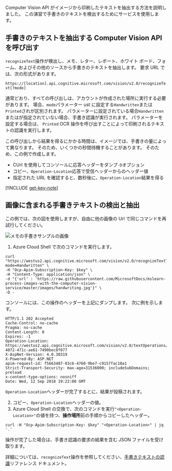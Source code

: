 Computer Vision API がイメージから印刷したテキストを抽出する方法を説明しました。 この演習で手書きのテキストを検出するためにサービスを使用します。

## <a name="calling-the-computer-vision-api-to-extract-handwritten-text"></a>手書きのテキストを抽出する Computer Vision API を呼び出す

`recognizeText`操作が検出し、メモ、レター、レポート、ホワイト ボード、フォーム、およびその他のソースから手書きのテキストを抽出します。 要求 URL では、次の形式があります。

`https://[location].api.cognitive.microsoft.com/vision/v2.0/recognizeText[?mode] `

通常どおり、すべての呼び出しは、アカウントが作成された場所に実行する必要があります。 場合、`mode`パラメーター ust に設定する`Handwritten`または`Printed`されが区別されます。 パラメーターに設定されている場合`Handwritten`またはが指定されていない場合、手書き認識が実行されます。 パラメーターを設定する場合は、 `Printed` OCR 操作を呼び出すことによって印刷されるテキストの認識を実行します。

この呼び出しから結果を得るにかかる時間は、イメージでは、手書きの量によって異なります。 そのため、いくつかの秒間待機することがあります。 そのため、この例で作成します。

- CUrl を使用してコンソールに応答ヘッダーをダンプ`-D`オプション
- コピー、`Operation-Location`応答で受信ヘッダーからのヘッダー値
- 指定された URL を確認すると、数秒後に、`Operation-Location`結果を得る

[!INCLUDE [get-key-note](./get-key.md)]

## <a name="detect-and-extract-handwritten-text-from-an-image"></a>画像に含まれる手書きテキストの検出と抽出

この例では、次の図を使用しますが、自由に他の画像の Url で同じコマンドを再試行してください。

![メモの手書きサンプルの画像](../media/6-handwriting.jpg)

1. Azure Cloud Shell で次のコマンドを実行します。

```azurecli
curl "https://westus2.api.cognitive.microsoft.com/vision/v2.0/recognizeText?mode=Handwritten" \
-H "Ocp-Apim-Subscription-Key: $key" \
-H "Content-Type: application/json" \
-d "{'url' : 'https://raw.githubusercontent.com/MicrosoftDocs/mslearn-process-images-with-the-computer-vision-service/master/images/handwriting.jpg'}" \
-D - 
```

コンソールには、この操作のヘッダーを上記にダンプします。 次に例を示します。

```azurecli
HTTP/1.1 202 Accepted
Cache-Control: no-cache
Pragma: no-cache
Content-Length: 0
Expires: -1
Operation-Location: https://westus2.api.cognitive.microsoft.com/vision/v2.0/textOperations/d0e9b397-4072-471c-ae61-7490bec8f077
X-AspNet-Version: 4.0.30319
X-Powered-By: ASP.NET
apim-request-id: f5663487-03c6-4760-9be7-c9157fac10a1
Strict-Transport-Security: max-age=31536000; includeSubDomains; preload
x-content-type-options: nosniff
Date: Wed, 12 Sep 2018 19:22:00 GMT
```

`Operation-Location`ヘッダーが完了するとに、結果が投稿されます。

2. コピー、`Operation-Location`ヘッダーの値。
1. Azure Cloud Shell の交換で、次のコマンドを実行`"<Operation-Location>"`の値を持つ、**操作場所**前の手順からコピーしたヘッダー。

```azurecli
curl -H "Ocp-Apim-Subscription-Key: $key" "<Operation-Location>" | jq '.'
```

操作が完了した場合は、手書き認識の要求の結果を含む JSON ファイルを受け取ります。

詳細については、`recognizeText`操作を参照してください、[手書きテキストの認識](https://westus.dev.cognitive.microsoft.com/docs/services/5adf991815e1060e6355ad44/operations/587f2c6a154055056008f200)リファレンス ドキュメント。